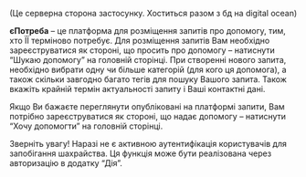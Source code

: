 (Це серверна сторона застосунку. Хоститься разом з бд на digital ocean)

**єПотреба** – це платформа для розміщення запитів про  допомогу, тим, хто ЇЇ терміново потребує. Для розміщення запитів Вам необхідно зареєструватися як стороні, що просить про допомогу – натиснути “Шукаю допомогу” на головній сторінці. 
При створенні нового запита, необхідно вибрати одну чи більше категорій (для кого ця допомога), а також скільки завгодно багато тегів для пошуку Вашого запита. Також вкажіть крайній термін актуальності запиту і Ваші контактні дані.

Якщо Ви бажаєте переглянути опубліковані на платформі запити, Вам потрібно зареєструватися як стороні, що надає допомогу – натиснути “Хочу допомогти” на головній сторінці. 


Зверніть увагу! Наразі не є активною аутентифікація користувачів для запобігання шахрайства. Ця функція може бути реалізована через авторизацію в додатку “Дія”.
